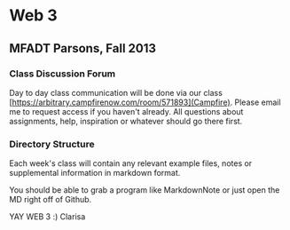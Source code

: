 Web 3
=============================

MFADT Parsons, Fall 2013
-----------

### Class Discussion Forum

Day to day class communication will be done via our class [https://arbitrary.campfirenow.com/room/571893](Campfire). Please email me to request access if you haven't already. All questions about assignments, help, inspiration or whatever should go there first.

### Directory Structure

Each week's class will contain any relevant example files, notes or supplemental information in markdown format.

You should be able to grab a program like MarkdownNote or just open the MD right off of Github.

YAY WEB 3 :) Clarisa